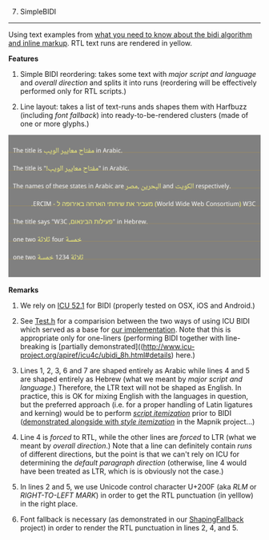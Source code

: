 7. SimpleBIDI
----

Using text examples from [what you need to know about the bidi algorithm and inline markup](http://people.w3.org/rishida/scripts/bidi). RTL text runs are rendered in yellow. 

**Features**

1. Simple BIDI reordering: takes some text with *major script and language* and *overall direction* and splits it into runs (reordering will be effectively performed only for RTL scripts.)

2. Line layout: takes a list of text-runs ands shapes them with Harfbuzz (including *font fallback*) into ready-to-be-rendered clusters (made of one or more glyphs.)

![Screenshot](screenshot.png)

**Remarks**

1. We rely on [ICU 52.1](http://www.icu-project.org/apiref/icu4c/ubidi_8h.html) for BIDI (properly tested on OSX, iOS and Android.)

2. See [Test.h](src/Test.h) for a comparision between the two ways of using ICU BIDI which served as a base for [our implementation](src/TextGroup.cpp#L17-42). Note that this is appropriate only for one-liners (performing BIDI together with line-breaking is [partially demonstrated]((http://www.icu-project.org/apiref/icu4c/ubidi_8h.html#details) here.)

3. Lines 1, 2, 3, 6 and 7 are shaped entirely as Arabic while lines 4 and 5 are shaped entirely as Hebrew (what we meant by *major script and language*.) Therefore, the LTR text will not be shaped as English. In practice, this is OK for mixing English with the languages in question, but the preferred approach (i.e. for a proper handling of Latin ligatures and kerning) would be to perform [*script itemization*](https://github.com/arielm/Unicode/blob/d38431b694c576758532c57f074392da3b36b20d/Projects/ScriptDetector/src/Application.cpp) prior to BIDI ([demonstrated alongside with *style itemization*](https://github.com/mapnik/mapnik/blob/64d5153aeaeb1c9e736bfead297dfea39b066d2c/src/text/itemizer.cpp) in the Mapnik project...)

4. Line 4 is *forced* to RTL, while the other lines are *forced* to LTR (what we meant by *overall direction*.) Note that a line can definitely contain *runs* of different directions, but the point is that we can't rely on ICU for determining the *default paragraph direction* (otherwise, line 4 would have been treated as LTR, which is is obviously not the case.)

5. In lines 2 and 5, we use Unicode control character U+200F (aka *RLM* or *RIGHT-TO-LEFT MARK*) in order to get the RTL punctuation (in yelllow) in the right place.

6. Font fallback is necessary (as demonstrated in our [ShapingFallback](https://github.com/arielm/Unicode/tree/66e18d060096f0bec563af75ce360bcb5976c105/Projects/ShapingFallback) project) in order to render the RTL punctuation in lines 2, 4, and 5.
